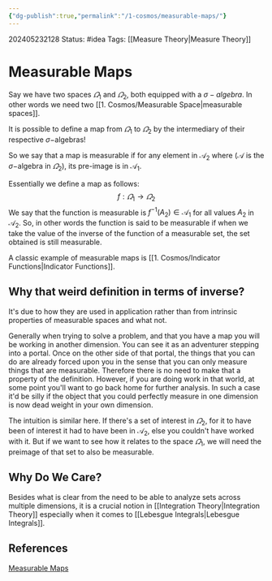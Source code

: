 ```yaml
---
{"dg-publish":true,"permalink":"/1-cosmos/measurable-maps/"}
---
```


202405232128
Status: #idea
Tags: [[Measure Theory\|Measure Theory]]
# Measurable Maps
Say we have two spaces $\varOmega_1$ and $\varOmega_2$, both equipped with a $\sigma-algebra$. In other words we need two [[1. Cosmos/Measurable Space\|measurable spaces]].

It is possible to define a map from $\varOmega_1$ to $\varOmega_2$ by the intermediary of their respective $\sigma-$algebras!

So we say that a map is measurable if for any element in $\mathscr A_2$ where ($\mathscr A$ is the $\sigma-$algebra in $\varOmega_2$), its pre-image is in $\mathscr A_1$.

Essentially we define a map as follows:
$$
f: \varOmega_1 \to \varOmega_2
$$
We say that the function is measurable is $f^{-1}(A_2)\in \mathscr A_1$ for all values $A_2$ in $\mathscr A_2$.
So, in other words the function is said to be measurable if when we take the value of the inverse of the function of a measurable set, the set obtained is still measurable.

A classic example of measurable maps is [[1. Cosmos/Indicator Functions\|Indicator Functions]].
## Why that weird definition in terms of inverse?
It's due to how they are used in application rather than from intrinsic properties of measurable spaces and what not.

Generally when trying to solve a problem, and that you have a map you will be working in another dimension. You can see it as an adventurer stepping into a portal. Once on the other side of that portal, the things that you can do are already forced upon you in the sense that you can only measure things that are measurable. Therefore there is no need to make that a property of the definition. However, if you are doing work in that world, at some point you'll want to go back home for further analysis. In such a case it'd be silly if the object that you could perfectly measure in one dimension is now dead weight in your own dimension. 

The intuition is similar here. If there's a set of interest in $\varOmega_2$, for it to have been of interest it had to have been in $\mathscr A_2$, else you couldn't have worked with it. But if we want to see how it relates to the space $\varOmega_1$, we will need the preimage of that set to also be measurable.

## Why Do We Care?
Besides what is clear from the need to be able to analyze sets across multiple dimensions, it is a crucial notion in [[Integration Theory\|Integration Theory]] especially when it comes to [[Lebesgue Integrals\|Lebesgue Integrals]].
## References
[Measurable Maps](https://www.youtube.com/watch?v=11heoNVavvM&list=PLBh2i93oe2qvMVqAzsX1Kuv6-4fjazZ8j&index=5)